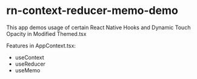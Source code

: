 # rn-context-reducer-memo-demo

This app demos usage of certain React Native Hooks and Dynamic Touch Opacity in Modified Themed.tsx

Features in AppContext.tsx:

- useContext
- useReducer
- useMemo
